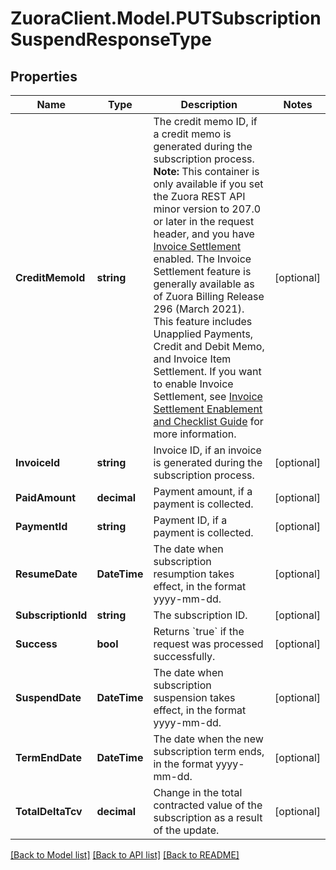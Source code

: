 # ZuoraClient.Model.PUTSubscriptionSuspendResponseType

## Properties

Name | Type | Description | Notes
------------ | ------------- | ------------- | -------------
**CreditMemoId** | **string** | The credit memo ID, if a credit memo is generated during the subscription process.  **Note:** This container is only available if you set the Zuora REST API minor version to 207.0 or later in the request header, and you have  [Invoice Settlement](https://knowledgecenter.zuora.com/Billing/Billing_and_Payments/Invoice_Settlement) enabled. The Invoice Settlement feature is generally available as of Zuora Billing Release 296 (March 2021). This feature includes Unapplied Payments, Credit and Debit Memo, and Invoice Item Settlement. If you want to enable Invoice Settlement, see [Invoice Settlement Enablement and Checklist Guide](https://knowledgecenter.zuora.com/Billing/Billing_and_Payments/Invoice_Settlement/Invoice_Settlement_Migration_Checklist_and_Guide) for more information.  | [optional] 
**InvoiceId** | **string** | Invoice ID, if an invoice is generated during the subscription process.  | [optional] 
**PaidAmount** | **decimal** | Payment amount, if a payment is collected.  | [optional] 
**PaymentId** | **string** | Payment ID, if a payment is collected.  | [optional] 
**ResumeDate** | **DateTime** | The date when subscription resumption takes effect, in the format yyyy-mm-dd.  | [optional] 
**SubscriptionId** | **string** | The subscription ID.  | [optional] 
**Success** | **bool** | Returns &#x60;true&#x60; if the request was processed successfully.  | [optional] 
**SuspendDate** | **DateTime** | The date when subscription suspension takes effect, in the format yyyy-mm-dd.  | [optional] 
**TermEndDate** | **DateTime** | The date when the new subscription term ends, in the format yyyy-mm-dd.  | [optional] 
**TotalDeltaTcv** | **decimal** | Change in the total contracted value of the subscription as a result of the update.  | [optional] 

[[Back to Model list]](../README.md#documentation-for-models) [[Back to API list]](../README.md#documentation-for-api-endpoints) [[Back to README]](../README.md)


